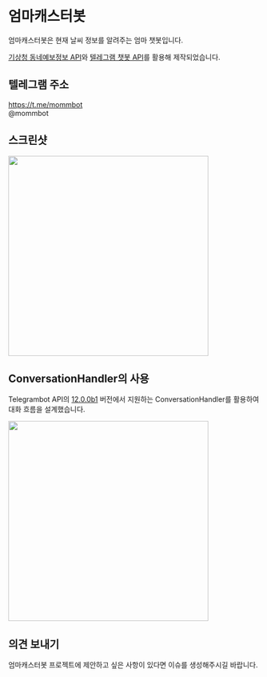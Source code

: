 # 엄마캐스터봇
엄마캐스터봇은 현재 날씨 정보를 알려주는 엄마 챗봇입니다.

<a href="https://www.data.go.kr/dataset/15000099/openapi.do">기상청 동네예보정보 API</a>와 <a href="https://core.telegram.org/bots/api">텔레그램 챗봇 API</a>를 활용해 제작되었습니다.


## 텔레그램 주소
https://t.me/mommbot<br>
@mommbot


## 스크린샷
<img src="https://github.com/dudusae/mom_caster_bot/blob/master/screenshot.jpeg" height="400px">


## ConversationHandler의 사용
Telegrambot API의 <a href="https://github.com/python-telegram-bot/python-telegram-bot/wiki/Transition-guide-to-Version-12.0">12.0.0b1</a> 버전에서 지원하는 ConversationHandler를 활용하여 대화 흐름을 설계했습니다.

<img src="https://github.com/dudusae/mom_caster_bot/blob/master/telegrambot_def.jpg" height="400px">


## 의견 보내기

엄마캐스터봇 프로젝트에 제안하고 싶은 사항이 있다면 이슈를 생성해주시길 바랍니다.
